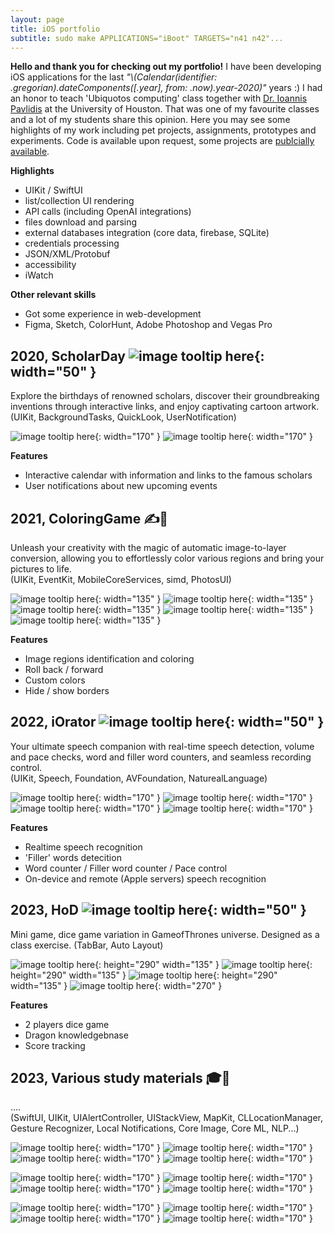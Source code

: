 ```yaml
---
layout: page
title: iOS portfolio
subtitle: sudo make APPLICATIONS="iBoot" TARGETS="n41 n42"...
---
```


**Hello and thank you for checking out my portfolio!**
I have been developing iOS applications for the last _"\\(Calendar(identifier: .gregorian).dateComponents([.year], from: .now).year-2020)"_ years :) I had an honor to teach 'Ubiquotos computing' class together with [Dr. Ioannis Pavlidis](https://www.linkedin.com/in/ioannis-t-pavlidis/) at the University of Houston. That was one of my favourite classes and a lot of my students share this opinion. Here you may see some highlights of my work including pet projects, assignments, prototypes and experiments. Code is available upon request, some projects are [publcially available](https://github.com/vvzhukov/COSC4355_public_files).

**Highlights** 
- UIKit / SwiftUI
- list/collection UI rendering
- API calls (including OpenAI integrations)
- files download and parsing
- external databases integration (core data, firebase, SQLite)
- credentials processing
- JSON/XML/Protobuf
- accessibility
- iWatch  

**Other relevant skills**
- Got some experience in web-development
- Figma, Sketch, ColorHunt, Adobe Photoshop and Vegas Pro  
  
  
## 2020, ScholarDay ![image tooltip here](/assets/img/port1_1_icon.png){: width="50" }
Explore the birthdays of renowned scholars, discover their groundbreaking inventions through interactive links, and enjoy captivating cartoon artwork.  
(UIKit, BackgroundTasks, QuickLook, UserNotification)  

![image tooltip here](/assets/img/port1_2_splash.png){: width="170" }
![image tooltip here](/assets/img/port1_3_main.png){: width="170" }  

**Features**
- Interactive calendar with information and links to the famous scholars
- User notifications about new upcoming events
  
  
## 2021, ColoringGame ✍️🎲
Unleash your creativity with the magic of automatic image-to-layer conversion, allowing you to effortlessly color various regions and bring your pictures to life.    
(UIKit, EventKit, MobileCoreServices, simd, PhotosUI)  

![image tooltip here](/assets/img/port4_1_main.png){: width="135" }
![image tooltip here](/assets/img/port4_2_main.png){: width="135" }
![image tooltip here](/assets/img/port4_3_main.png){: width="135" }
![image tooltip here](/assets/img/port4_4_main.png){: width="135" }
![image tooltip here](/assets/img/port4_5_main.png){: width="135" }  

**Features**
- Image regions identification and coloring
- Roll back / forward
- Custom colors
- Hide / show borders
  
  
## 2022, iOrator ![image tooltip here](/assets/img/port0_1_icon.png){: width="50" }
Your ultimate speech companion with real-time speech detection, volume and pace checks, word and filler word counters, and seamless recording control.  
(UIKit, Speech, Foundation, AVFoundation, NaturealLanguage)  

![image tooltip here](/assets/img/port0_2_splash.png){: width="170" }
![image tooltip here](/assets/img/port0_3_main.png){: width="170" }
![image tooltip here](/assets/img/port0_4_rec.png){: width="170" }
![image tooltip here](/assets/img/port0_5_rdy.png){: width="170" }  

**Features**
- Realtime speech recognition
- 'Filler' words detecition
- Word counter / Filler word counter / Pace control
- On-device and remote (Apple servers) speech recognition
  
  
## 2023, HoD ![image tooltip here](/assets/img/port3_0_icon.png){: width="50" }
Mini game, dice game variation in GameofThrones universe. Designed as a class exercise. 
(TabBar, Auto Layout)  

![image tooltip here](/assets/img/port3_1_main.png){: height="290" width="135" }
![image tooltip here](/assets/img/port3_2_fight.png){: height="290" width="135" }
![image tooltip here](/assets/img/port3_3_score.png){: height="290" width="135" }
![image tooltip here](/assets/img/port3_4_flip.png){: width="270" }  

**Features**
- 2 players dice game
- Dragon knowledgebnase
- Score tracking
  
  
## 2023, Various study materials 🎓📖
....  
(SwiftUI, UIKit, UIAlertController, UIStackView, MapKit, CLLocationManager, Gesture Recognizer, Local Notifications, Core Image,  Core ML, NLP...)  

![image tooltip here](/assets/img/port_etc_1.png){: width="170" }
![image tooltip here](/assets/img/port_etc_2.png){: width="170" }
![image tooltip here](/assets/img/port_etc_3.png){: width="170" }
![image tooltip here](/assets/img/port_etc_4.png){: width="170" }  

![image tooltip here](/assets/img/port_etc_5.png){: width="170" }
![image tooltip here](/assets/img/port_etc_6.png){: width="170" }
![image tooltip here](/assets/img/port_etc_7.png){: width="170" }
![image tooltip here](/assets/img/port_etc_8.png){: width="170" }

![image tooltip here](/assets/img/port_etc_9.png){: width="170" }
![image tooltip here](/assets/img/port_etc_10.png){: width="170" }
![image tooltip here](/assets/img/port_etc_13.png){: width="170" }
![image tooltip here](/assets/img/port_etc_14.png){: width="170" }

